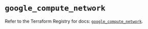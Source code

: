 # `google_compute_network`

Refer to the Terraform Registry for docs: [`google_compute_network`](https://registry.terraform.io/providers/hashicorp/google/6.14.1/docs/resources/compute_network).
